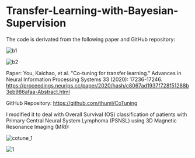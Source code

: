 # Transfer-Learning-with-Bayesian-Supervision
The code is derivated from the following paper and GitHub repository:

![b1](https://github.com/SheZiyu/Transfer-Learning-with-Bayesian-Supervision/assets/98766434/fcec7bf8-464d-410f-8cf6-66103a79c6e0)

![b2](https://github.com/SheZiyu/Transfer-Learning-with-Bayesian-Supervision/assets/98766434/d2ac9a9e-4d03-4049-9645-6671ea32169a)

Paper: You, Kaichao, et al. "Co-tuning for transfer learning." Advances in Neural Information Processing Systems 33 (2020): 17236-17246. https://proceedings.neurips.cc/paper/2020/hash/c8067ad1937f728f51288b3eb986afaa-Abstract.html

GitHub Repository: https://github.com/thuml/CoTuning

I modified it to deal with Overall Survival (OS) classification of patients with Primary Central Neural System Lymphoma (PSNSL) using 3D Magnetic Resonance Imaging (MRI): 

![cotune_1](https://github.com/SheZiyu/Transfer-Learning-with-Bayesian-Supervision/assets/98766434/e2fa0532-dcfa-4eea-acaf-785dd5083cb6)

   ![1](https://github.com/SheZiyu/Transfer-Learning-with-Bayesian-Supervision/assets/98766434/7858638b-c351-4400-9d18-52c6a3c852e0)

